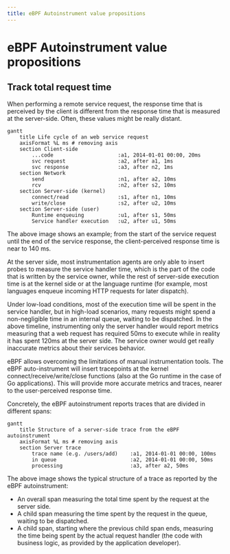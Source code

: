 ```yaml
---
title: eBPF Autoinstrument value propositions
---
```


# eBPF Autoinstrument value propositions

## Track total request time

When performing a remote service request, the response time that is
perceived by the client is different from the response time that is measured
at the server-side. Often, these values might be really distant.

```mermaid
gantt
    title Life cycle of an web service request
    axisFormat %L ms # removing axis
    section Client-side
        ...code                     :a1, 2014-01-01 00:00, 20ms
        svc request                 :a2, after a1, 1ms
        svc response                :a3, after n2, 1ms
    section Network
        send                        :n1, after a2, 10ms
        rcv                         :n2, after s2, 10ms
    section Server-side (kernel)
        connect/read                :s1, after n1, 10ms
        write/close                 :s2, after u2, 10ms
    section Server-side (user)
        Runtime enqueuing           :u1, after s1, 50ms
        Service handler execution   :u2, after u1, 50ms
```

The above image shows an example; from the start of the service request until the end
of the service response, the client-perceived response time is near to 140 ms.

At the server side, most instrumentation agents are only able to insert probes to measure
the service handler time, which is the part of the code that is written by the service
owner, while the rest of server-side execution time is at the kernel side or at the
language runtime (for example, most languages enqueue incoming HTTP requests for later
dispatch).

Under low-load conditions, most of the execution time will be spent in the service handler,
but in high-load scenarios, many requests might spend a non-negligible time
in an internal queue, waiting to be dispatched. In the above timeline, instrumenting only the
server handler would report metrics measuring that a web request has required 50ms to execute
while in reality it has spent 120ms at the server side. The service owner would get really
inaccurate metrics about their services behavior.

eBPF allows overcoming the limitations of manual instrumentation tools. The eBPF auto-instrument
will insert tracepoints at the kernel connect/receive/write/close functions (also at the
Go runtime in the case of Go applications). This will provide more accurate metrics and
traces, nearer to the user-perceived response time.

Concretely, the eBPF autoinstrument reports traces that are divided in different spans:

```mermaid
gantt
    title Structure of a server-side trace from the eBPF autoinstrument
    axisFormat %L ms # removing axis
    section Server trace
        trace name (e.g. /users/add)    :a1, 2014-01-01 00:00, 100ms
        in queue                        :a2, 2014-01-01 00:00, 50ms
        processing                      :a3, after a2, 50ms
```

The above image shows the typical structure of a trace as reported by the eBPF autoinstrument:

* An overall span measuring the total time spent by the request at the server side.
* A child span measuring the time spent by the request in the queue, waiting to be dispatched.
* A child span, starting where the previous child span ends, measuring the time being spent
  by the actual request handler (the code with business logic, as provided by the application
  developer).

